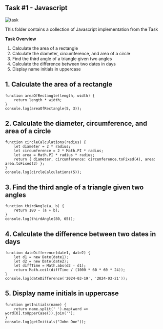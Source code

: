 ## Task #1 - Javascript

![task](https://raw.githubusercontent.com/ZaField/WDC03-Assignment1/main/assets/ImageTugas1.png)

This folder contains a collection of Javascript implementation from the Task

**Task Overview**

1. Calculate the area of a rectangle
2. Calculate the diameter, circumference, and area of a circle
3. Find the third angle of a triangle given two angles
4. Calculate the difference between two dates in days
5. Display name initials in uppercase

## 1. Calculate the area of a rectangle
```
function areaOfRectangle(length, width) {
    return length * width;
}
console.log(areaOfRectangle(5, 3));
```

## 2. Calculate the diameter, circumference, and area of a circle
```
function circleCalculations(radius) {
    let diameter = 2 * radius;
    let circumference = 2 * Math.PI * radius;
    let area = Math.PI * radius * radius;
    return { diameter, circumference: circumference.toFixed(4), area: area.toFixed(3) };
}
console.log(circleCalculations(5));
```

## 3. Find the third angle of a triangle given two angles
```
function thirdAngle(a, b) {
    return 180 - (a + b);
}
console.log(thirdAngle(80, 65));
```

## 4. Calculate the difference between two dates in days
```
function dateDifference(date1, date2) {
    let d1 = new Date(date1);
    let d2 = new Date(date2);
    let diffTime = Math.abs(d2 - d1);
    return Math.ceil(diffTime / (1000 * 60 * 60 * 24));
}
console.log(dateDifference('2024-03-19', '2024-03-21'));
```

## 5. Display name initials in uppercase
```
function getInitials(name) {
    return name.split(' ').map(word => word[0].toUpperCase()).join('');
}
console.log(getInitials("John Doe"));
```